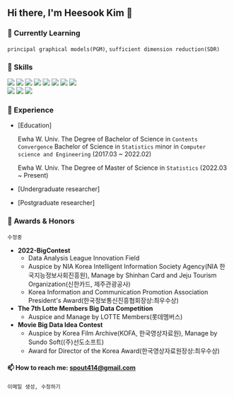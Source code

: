 ## Hi there, I'm Heesook Kim 👋


### 🧩 Currently Learning
`principal graphical models(PGM)`, `sufficient dimension reduction(SDR)`   
      

### 👻 Skills
<img src="https://img.shields.io/badge/Rstudio-75AADB?&logo=Rstudio&logoColor=white"/> <img src="https://img.shields.io/badge/R-276DC3?&logo=R&logoColor=white"/>
<img src="https://img.shields.io/badge/Python-3776AB?&logo=Python&logoColor=white"/> 
<img src="https://img.shields.io/badge/Plotly-3F4F75?&logo=Plotly&logoColor=white"/> <img src="https://img.shields.io/badge/Tableau-E97627?&logo=Tableau&logoColor=white"/>
<img src="https://img.shields.io/badge/Tensorflow-FF6F00?&logo=Tensorflow&logoColor=white"/> <img src="https://img.shields.io/badge/Pytorch-EE4C2C?&logo=Pytorch&logoColor=white"/> <img src="https://img.shields.io/badge/Oracle-F80000?&logo=Oracle&logoColor=white"/> <br/>
<img src="https://img.shields.io/badge/Illustrator-FF9A00?&logo=adobeillustrator&logoColor=white"/> <img src="https://img.shields.io/badge/Figma-F24E1E?&logo=Figma&logoColor=white"/> <img src="https://img.shields.io/badge/Notion-000000?&logo=Notion&logoColor=white"/>


### 🐾 Experience
- [Education]
  
  Ewha W. Univ. The Degree of Bachelor of Science in `Contents Convergence` Bachelor of Science in `Statistics` minor in `Computer science and Engineering` (2017.03 ~ 2022.02)
  
  Ewha W. Univ. The Degree of Master of Science in `Statistics` (2022.03 ~ Present)
- [Undergraduate researcher]
- [Postgraduate researcher]


### 🏅 Awards & Honors
`수정중`
- **2022-BigContest**
  - Data Analysis League Innovation Field 
  - Auspice by NIA Korea Intelligent Information Society Agency(NIA 한국지능정보사회진흥원), Manage by Shinhan Card and Jeju Tourism Organization(신한카드, 제주관광공사)
  - Korea Information and Communication Promotion Association President's Award(한국정보통신진흥협회장상:최우수상)
- **The 7th Lotte Members Big Data Competition**   
  - Auspice and Manage by LOTTE Members(롯데멤버스)
- **Movie Big Data Idea Contest**
  - Auspice by Korea Film Archive(KOFA, 한국영상자료원), Manage by Sundo Soft((주)선도소프트)
  - Award for Director of the Korea Award(한국영상자료원장상:최우수상)


#### 📫 How to reach me: spout414@gmail.com 
`이메일 생성, 수정하기`


<!--
**hs-sugi/hs-sugi** is a ✨ _special_ ✨ repository because its `README.md` (this file) appears on your GitHub profile.

Here are some ideas to get you started:

- 🔭 I’m currently working on ...
- 🌱 I’m currently learning ...
- 👯 I’m looking to collaborate on ...
- 🤔 I’m looking for help with ...
- 💬 Ask me about ...
- 📫 How to reach me: ...
- 😄 Pronouns: ...
- ⚡ Fun fact: ...
-->

